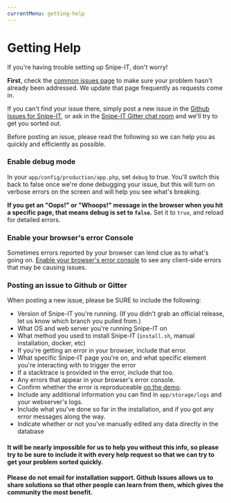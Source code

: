 ```yaml
---
currentMenu: getting-help
---
```


# Getting Help

If you're having trouble setting up Snipe-IT, don't worry!

__First__, check the [common issues page](common-issues.html) to make sure your problem hasn't already been addressed. We update that page frequently as requests come in.

If you can't find your issue there, simply post a new issue in the [Github Issues for Snipe-IT](https://github.com/snipe/snipe-it/issues), or ask in the [Snipe-IT Gitter chat room](https://gitter.im/snipe/snipe-it?utm_source=share-link&utm_medium=link&utm_campaign=share-link) and we'll try to get you sorted out.

Before posting an issue, please read the following so we can help you as quickly and efficiently as possible.

### Enable debug mode

In your `app/config/production/app.php`, set `debug` to true. You'll switch this back to false once we're done debugging your issue, but this will turn on verbose errors on the screen and will help you see what's breaking.

__If you get an "Oops!" or "Whoops!" message in the browser when you hit a specific page, that means debug is set to `false`.__ Set it to `true`, and reload for detailed errors.

### Enable your browser's error Console

Sometimes errors reported by your browser can lend  clue as to what's going on. [Enable your browser's error console](http://webmasters.stackexchange.com/questions/8525/how-to-open-the-javascript-console-in-different-browsers) to see any client-side errors that may be causing issues.

### Posting an issue to Github or Gitter
When posting a new issue, please be SURE to include the following:

- Version of Snipe-IT you're running. (If you didn't grab an official release, let us know which branch you pulled from.)
- What OS and web server you're running Snipe-IT on
- What method you used to install Snipe-IT (`install.sh`, manual installation, docker, etc)
- If you're getting an error in your browser, include that error.
- What specific Snipe-IT page you're on, and what specific element you're interacting with to trigger the error
- If a stacktrace is provided in the error, include that too.
- Any errors that appear in your browser's error console.
- Confirm whether the error is reproduceable [on the demo](https://snipeitapp.com/demo).
- Include any additional information you can find in `app/storage/logs` and your webserver's logs.
- Include what you've done so far in the installation, and if you got any error messages along the way.
- Indicate whether or not you've manually edited any data directly in the database

#### It will be nearly impossible for us to help you without this info, so please try to be sure to include it with every help request so that we can try to get your problem sorted quickly.

**__Please do not email for installation support. Github Issues allows us to share solutions so that other people can learn from them, which gives the community the most benefit.__**
